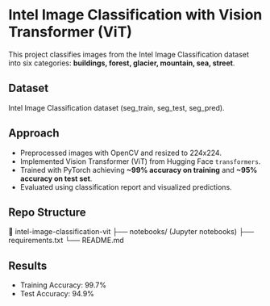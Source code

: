 # Intel Image Classification with Vision Transformer (ViT)

This project classifies images from the Intel Image Classification dataset into six categories:
**buildings, forest, glacier, mountain, sea, street**.

## Dataset
Intel Image Classification dataset (seg_train, seg_test, seg_pred).

## Approach
- Preprocessed images with OpenCV and resized to 224x224.
- Implemented Vision Transformer (ViT) from Hugging Face `transformers`.
- Trained with PyTorch achieving **~99% accuracy on training** and **~95% accuracy on test set**.
- Evaluated using classification report and visualized predictions.

## Repo Structure
📂 intel-image-classification-vit
├── notebooks/ (Jupyter notebooks)
├── requirements.txt
└── README.md

## Results
- Training Accuracy: 99.7%
- Test Accuracy: 94.9%
